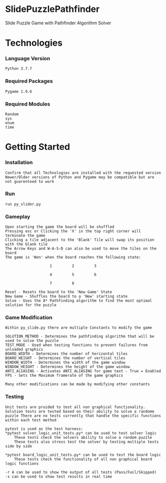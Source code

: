 # SlidePuzzlePathfinder
Slide Puzzle Game with Pathfinder Algorithm Solver

# Technologies
### Language Version
    Python 3.7.7
### Required Packages
    Pygame 1.9.6
### Required Modules 
    Random
    sys
    enum
    time
    
# Getting Started
### Installation
    Confirm that all Technologies are installed with the requested version
    Newer/Older versions of Python and Pygame may be compatible but are not guarenteed to work

### Run
    run py_slider.py
    
### Gameplay
    Upon starting the game the board will be shuffled
    Pressing esc or Clicking the 'X' in the top right corner will terminate the game
    Clicking a tile adjacent to the 'Blank' Tile will swap its position with the blank tile
    The Arrow Keys and W-A-S-D can also be used to move the tiles on the board
    The game is 'Won' when the board reaches the following state:
    
                        1         2         3
                        
                        4         5         6
                        
                        7         8        
                        
    Reset - Resets the board to the 'New Game' State
    New Game - Shuffles the board to a 'New' starting state
    Solve - Uses the A* Pathfinding algorithm to find the most optimal solution for the puzzle
    
### Game Modification
    Within py_slide.py there are multiple Constants to modify the game
    
    SOLUTION_METHOD - Determines the pathfinding algorithm that will be used to solve the puzzle
    TEST_MODE - Used when testing functions to prevent failures from unloaded graphics
    BOARD_WIDTH - Determines the number of horizontal tiles 
    BOARD_HEIGHT - Determines the number of vertical tiles
    WINDOW_WIDTH - Determines the width of the game window
    WINDOW_HEIGHT - Determines the height of the game window
    ANTI_ALIASING - Activates ANTI_ALIASING for game text - True = Enabled
    FPS - Sets the Maximum framerate of the game graphics
    
    Many other modifications can be made by modifying other constants 
    
### Testing
    Unit tests are proided to test all non graphical functionality. 
    Solution tests are tested based on their ability to solve a randome puzzle There are no tests currently that handle the specific functions within each test method
    
    pytest is used as the test harness:
    *pytest solver_logic_unit_tests.py* can be used to test solver logic
        These tests check the solvers ability to solve a random puzzle
        These tests also stress test the solver by testing multiple tests side by side
    
    *pytest board_logic_unit_tests.py* can be used to test the board logic
        These tests check the functionality of all non graphical board logic functions
        
    -r A can be used to show the output of all tests (Pass/Fail/Skipped)
    -s can be used to show test results in real time
    
    
    
    



